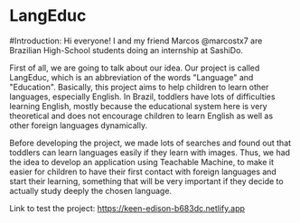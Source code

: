 # LangEduc
#Introduction:
Hi everyone! I and my friend Marcos @marcostx7 are Brazilian High-School students doing an internship at SashiDo.

First of all, we are going to talk about our idea. Our project is called LangEduc, which is an abbreviation of the words "Language" and "Education". Basically, this project aims to help children to learn other languages, especially English. In Brazil, toddlers have lots of difficulties learning English, mostly because the educational system here is very theoretical and does not encourage children to learn English as well as other foreign languages dynamically.

Before developing the project, we made lots of searches and found out that toddlers can learn languages easily if they learn with images. Thus, we had the idea to develop an application using Teachable Machine, to make it easier for children to have their first contact with foreign languages and start their learning, something that will be very important if they decide to actually study deeply the chosen language.

Link to test the project:
		https://keen-edison-b683dc.netlify.app

